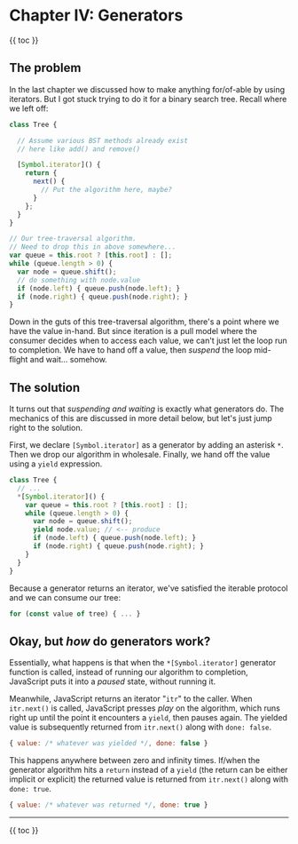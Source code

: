 # Chapter IV: Generators

{{ toc }}

## The problem

In the last chapter we discussed how to make anything for/of-able by using iterators. But I got stuck trying to do it for a binary search tree. Recall where we left off:

```js
class Tree {

  // Assume various BST methods already exist
  // here like add() and remove()

  [Symbol.iterator]() {
    return {
      next() {
        // Put the algorithm here, maybe?
      }
    };
  }
}

// Our tree-traversal algorithm.
// Need to drop this in above somewhere...
var queue = this.root ? [this.root] : [];
while (queue.length > 0) {
  var node = queue.shift();
  // do something with node.value
  if (node.left) { queue.push(node.left); }
  if (node.right) { queue.push(node.right); }
}
```

Down in the guts of this tree-traversal algorithm, there's a point where we have the value in-hand. But since iteration is a pull model where the consumer decides when to access each value, we can't just let the loop run to completion. We have to hand off a value, then *suspend* the loop mid-flight and wait... somehow.

## The solution

It turns out that *suspending and waiting* is exactly what generators do. The mechanics of this are discussed in more detail below, but let's just jump right to the solution.

First, we declare `[Symbol.iterator]` as a generator by adding an asterisk `*`. Then we drop our algorithm in wholesale. Finally, we hand off the value using a `yield` expression.

```js
class Tree {
  // ...
  *[Symbol.iterator]() {
    var queue = this.root ? [this.root] : [];
    while (queue.length > 0) {
      var node = queue.shift();
      yield node.value; // <-- produce
      if (node.left) { queue.push(node.left); }
      if (node.right) { queue.push(node.right); }
    }
  }
}
```

Because a generator returns an iterator, we've satisfied the iterable protocol and we can consume our tree:

```js
for (const value of tree) { ... }
```

## Okay, but *how* do generators work?

Essentially, what happens is that when the `*[Symbol.iterator]` generator function is called, instead of running our algorithm to completion, JavaScript puts it into a *paused* state, without running it.

Meanwhile, JavaScript returns an iterator "`itr`" to the caller. When `itr.next()` is called, JavaScript presses *play* on the algorithm, which runs right up until the point it encounters a `yield`, then pauses again. The yielded value is subsequently returned from `itr.next()` along with `done: false`.

```js
{ value: /* whatever was yielded */, done: false }
```

This happens anywhere between zero and infinity times. If/when the generator algorithm hits a `return` instead of a `yield` (the return can be either implicit or explicit) the returned value is returned from `itr.next()` along with `done: true`.

```js
{ value: /* whatever was returned */, done: true }
```

----------------

{{ toc }}
